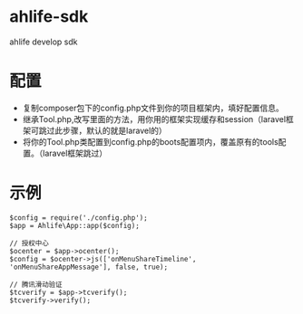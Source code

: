 # ahlife-sdk
ahlife develop sdk

# 配置

- 复制composer包下的config.php文件到你的项目框架内，填好配置信息。
- 继承Tool.php,改写里面的方法，用你用的框架实现缓存和session（laravel框架可跳过此步骤，默认的就是laravel的）
- 将你的Tool.php类配置到config.php的boots配置项内，覆盖原有的tools配置。（laravel框架跳过）

# 示例

```
$config = require('./config.php');
$app = Ahlife\App::app($config);

// 授权中心
$ocenter = $app->ocenter();
$config = $ocenter->js(['onMenuShareTimeline', 'onMenuShareAppMessage'], false, true);

// 腾讯滑动验证
$tcverify = $app->tcverify();
$tcverify->verify();
```
